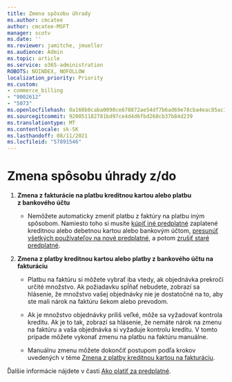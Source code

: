 ```yaml
---
title: Zmena spôsobu úhrady
ms.author: cmcatee
author: cmcatee-MSFT
manager: scotv
ms.date: ''
ms.reviewer: jamitche, jmueller
ms.audience: Admin
ms.topic: article
ms.service: o365-administration
ROBOTS: NOINDEX, NOFOLLOW
localization_priority: Priority
ms.custom:
- commerce_billing
- "9002612"
- "5073"
ms.openlocfilehash: 0a160b0caba0098ce678872ae54df7b6ad69e78cba4eac85ac15567f2e75a8c7
ms.sourcegitcommit: 920051182781bd97ce4d4d6fbd268cb37b84d239
ms.translationtype: MT
ms.contentlocale: sk-SK
ms.lasthandoff: 08/11/2021
ms.locfileid: "57891546"
---
```

# <a name="change-payment-method-fromto"></a>Zmena spôsobu úhrady z/do

1. **Zmena z fakturácie na platbu kreditnou kartou alebo platbu z bankového účtu**

    - Nemôžete automaticky zmeniť platbu z faktúry na platbu iným spôsobom. Namiesto toho si musíte [kúpiť iné predplatné](https://docs.microsoft.com/microsoft-365/commerce/try-or-buy-microsoft-365#buy-a-different-subscription) zaplatené kreditnou alebo debetnou kartou alebo bankovým účtom, [presunúť všetkých používateľov na nové predplatné](https://docs.microsoft.com/microsoft-365/commerce/subscriptions/move-users-different-subscription), a potom [zrušiť staré predplatné](https://docs.microsoft.com/microsoft-365/commerce/subscriptions/cancel-your-subscription).

2. **Zmena z platby kreditnou kartou alebo platby z bankového účtu na fakturáciu**

    - Platbu na faktúru si môžete vybrať iba vtedy, ak objednávka prekročí určité množstvo. Ak požiadavku spĺňať nebudete, zobrazí sa hlásenie, že množstvo vašej objednávky nie je dostatočné na to, aby ste mali nárok na faktúru šekom alebo prevodom.

    - Ak je množstvo objednávky príliš veľké, môže sa vyžadovať kontrola kreditu. Ak je to tak, zobrazí sa hlásenie, že nemáte nárok na zmenu na faktúru a vaša objednávka si vyžaduje kontrolu kreditu. V tomto prípade môžete vykonať zmenu na platbu na faktúru manuálne.

    - Manuálnu zmenu môžete dokončiť postupom podľa krokov uvedených v téme [Zmena z platby kreditnou kartou na fakturáciu](how-do-i-change-from-credit-card-payments-to-invoice.md).

Ďalšie informácie nájdete v časti [Ako platiť za predplatné](https://docs.microsoft.com/microsoft-365/commerce/billing-and-payments/pay-for-your-subscription).
